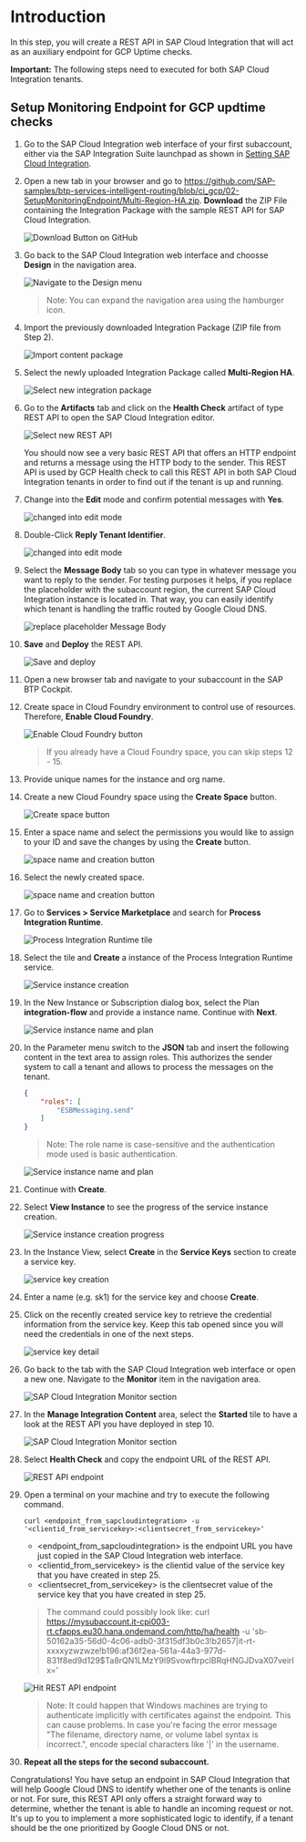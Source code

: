 # Introduction

In this step, you will create a REST API in SAP Cloud Integration that will act as an auxiliary endpoint for GCP Uptime checks. 

**Important:** The following steps need to executed for both SAP Cloud Integration tenants. 
## Setup Monitoring Endpoint for GCP updtime checks

1. Go to the SAP Cloud Integration web interface of your first subaccount, either via the SAP Integration Suite launchpad as shown in [Setting SAP Cloud Integration](../01-SetupCloudIntegration/README.md). 

2. <a name="download"></a>Open a new tab in your browser and go to https://github.com/SAP-samples/btp-services-intelligent-routing/blob/ci_gcp/02-SetupMonitoringEndpoint/Multi-Region-HA.zip. **Download** the ZIP File containing the Integration Package with the sample REST API for SAP Cloud Integration.

    ![Download Button on GitHub](./images/01.png)

3. Go back to the SAP Cloud Integration web interface and choosse **Design** in the navigation area. 

    ![Navigate to the Design menu](./images/02.png)

    > Note: You can expand the navigation area using the hamburger icon. 

4. Import the previously downloaded Integration Package (ZIP file from Step 2).  

    ![Import content package](./images/03.png)

5. Select the newly uploaded Integration Package called **Multi-Region HA**.

    ![Select new integration package](./images/04.png)

6. Go to the **Artifacts** tab and click on the **Health Check** artifact of type REST API to open the SAP Cloud Integration editor. 

    ![Select new REST API](./images/05.png)

    You should now see a very basic REST API that offers an HTTP endpoint and returns a message using the HTTP body to the sender. This REST API is used by GCP Health check to call this REST API in both SAP Cloud Integration tenants in order to find out if the tenant is up and running. 
    

7. Change into the **Edit** mode and confirm potential messages with **Yes**.

    ![changed into edit mode](./images/06.png)

8. Double-Click **Reply Tenant Identifier**.

    ![changed into edit mode](./images/07.png)

9. Select the **Message Body** tab so you can type in whatever message you want to reply to the sender. For testing purposes it helps, if you replace the placeholder with the subaccount region, the current SAP Cloud Integration instance is located in. That way, you can easily identify which tenant is handling the traffic routed by Google Cloud DNS. 

    ![replace placeholder Message Body](./images/08.png)

10. **Save** and **Deploy** the REST API. 

    ![Save and deploy](./images/09.png)

11. Open a new browser tab and navigate to your subaccount in the SAP BTP Cockpit. 

12. Create space in Cloud Foundry environment to control use of resources. Therefore, **Enable Cloud Foundry**. 

    ![Enable Cloud Foundry button](./images/10.png)

    > If you already have a Cloud Foundry space, you can skip steps 12 - 15. 

13. Provide unique names for the instance and org name. 

14. Create a new Cloud Foundry space using the **Create Space** button.

    ![Create space button](./images/11.png)

15. Enter a space name and select the permissions you would like to assign to your ID and save the changes by using the **Create** button.
    
    ![space name and creation button](./images/12.png)

16. Select the newly created space. 

    ![space name and creation button](./images/12.1.png)
    
17. Go to **Services > Service Marketplace** and search for **Process Integration Runtime**.

    ![Process Integration Runtime tile](./images/13.png)

18. Select the tile and **Create** a instance of the Process Integration Runtime service.

    ![Service instance creation](./images/14.png)

19. In the New Instance or Subscription dialog box, select the Plan **integration-flow** and provide a instance name. Continue with **Next**.

    ![Service instance name and plan](./images/15.png)

20. In the Parameter menu switch to the **JSON** tab and insert the following content in the text area to assign roles. This authorizes the sender system to call a tenant and allows to process the messages on the tenant.

    ```json
    {
        "roles": [
            "ESBMessaging.send"
        ]
    }
    ```

    > Note: The role name is case-sensitive and the authentication mode used is basic authentication.

    ![Service instance name and plan](./images/16.png)

21. Continue with **Create**. 

22. Select **View Instance** to see the progress of the service instance creation. 

    ![Service instance creation progress](./images/17.png)

23. <a name="servicekey"></a> In the Instance View, select **Create** in the **Service Keys** section to create a service key. 

    ![service key creation](./images/18.png)

24. Enter a name (e.g. sk1) for the service key and choose **Create**. 

25. Click on the recently created service key to retrieve the credential information from the service key. Keep this tab opened since you will need the credentials in one of the next steps.  

    ![service key detail](./images/19.png)

26. Go back to the tab with the SAP Cloud Integration web interface or open a new one. Navigate to the **Monitor** item in the navigation area. 

    ![SAP Cloud Integration Monitor section](./images/20.png)

27. In the **Manage Integration Content** area, select the **Started** tile to have a look at the REST API you have deployed in step 10. 

    ![SAP Cloud Integration Monitor section](./images/21.png)

28. <a name="endpoint"></a>Select **Health Check** and copy the endpoint URL of the REST API. 

    ![REST API endpoint](./images/22.png)

29. Open a terminal on your machine and try to execute the following command. 

    ```console
    curl <endpoint_from_sapcloudintegration> -u '<clientid_from_servicekey>:<clientsecret_from_servicekey>'
    ```

    - <endpoint_from_sapcloudintegration> is the endpoint URL you have just copied in the SAP Cloud Integration web interface. 
    - <clientid_from_servicekey> is the clientid value of the service key that you have created in step 25. 
    - <clientsecret_from_servicekey> is the clientsecret value of the service key that you have created in step 25.


    > The command could possibly look like: 
    > curl https://mysubaccount.it-cpi003-rt.cfapps.eu30.hana.ondemand.com/http/ha/health -u 'sb-50162a35-56d0-4c06-adb0-3f315df3b0c3!b2657|it-rt-xxxxyzwzwze!b196:af36f2ea-561a-44a3-977d-831f8ed9d129$Ta8rQN1LMzY9l9SvowftrpclBRqHNGJDvaX07veirIx='

    ![Hit REST API endpoint](./images/23.png)


    > Note: It could happen that Windows machines are trying to authenticate implicitly with certificates against the endpoint. This can cause problems. 
    > In case you're facing the error message "The filename, directory name, or volume label syntax is incorrect.", encode special characters like '|' in the username. 

30. **Repeat all the steps for the second subaccount.**

Congratulations! You have setup an endpoint in SAP Cloud Integration that will help Google Cloud DNS to identify whether one of the tenants is online or not. For sure, this REST API only offers a straight forward way to determine, whether the tenant is able to handle an incoming request or not. It's up to you to implement a more sophisticated logic to identify, if a tenant should be the one prioritized by Google Cloud DNS or not. 

    





